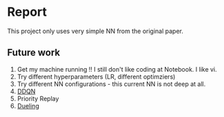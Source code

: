 #  Report

This project only uses very simple NN from the original paper.

## Future work

1. Get my machine running !! I still don't like coding at Notebook. I like vi.
2. Try different hyperparameters (LR, different optimziers)
3. Try different NN configurations - this current NN is not deep at all.
4. [DDQN](https://arxiv.org/abs/1509.06461)
5. Priority Replay
6. [Dueling](https://arxiv.org/abs/1511.06581)
